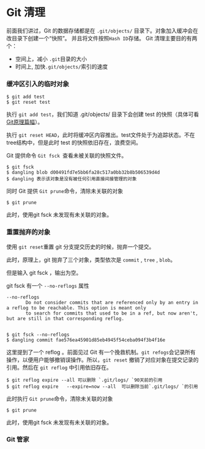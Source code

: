 # Git 清理

前面我们讲过，Git 的数据存储都是在 `.git/objects/` 目录下。对象加入缓冲会在改目录下创建一个“快照”。 并且将文件按照`Hash ID`存储。
Git 清理主要目的有两个：
*  空间上，减小 `.git`目录的大小
*  时间上, 加快`.git/objects/`索引的速度

### 缓冲区引入的临时对象
	
	$ git add test
	$ git reset test

执行 `git add test`，我们知道 .git/objects/ 目录下会创建 test 的快照（具体可看[Git原理篇幅](http://ambtion.github.io/2016/Git%E5%8E%9F%E7%90%86/)）。

执行 `git reset HEAD`，此时将缓冲区内容推出。test文件处于为追踪状态。不在tree结构中，但是此时 test 的快照依旧存在，浪费空间。

Git 提供命令 `Git fsck `查看未被关联的快照文件。

	$ git fsck
	$ dangling blob d00491fd7e5bb6fa28c517a0bb32b8b506539d4d
	$ dangling 表示该对象是没有被任何引用直接间接管理的对象

同时 Git 提供 `Git prune`命令，清除未关联的对象

	$ git prune

此时，使用git fsck 未发现有未关联的对象。

	
### 重置抛弃的对象

使用 `git reset`重置 git 分支提交历史的时候，抛弃一个提交。

此时，原理上，git 抛弃了三个对象，类型依次是 `commit` , `tree` , `blob`。

但是输入  git fsck ，输出为空。

git fsck 有一个 `--no-reflogs` 属性

	--no-reflogs
           Do not consider commits that are referenced only by an entry in a reflog to be reachable. This option is meant only
           to search for commits that used to be in a ref, but now aren't, but are still in that corresponding reflog.
 	

	$ git fsck --no-reflogs
	$ dangling commit fae576ea45901d85eb4945f54ceba094f3b4f16e


这里提到了一个 reflog 。前面见过 Git 有一个挽救机制。`git refogs`会记录所有操作，以便用户能够撤销误操作。所以，`git reset` 撤销了对应对象在提交记录的引用。然后在 `git reflog` 中引用依旧存在。

	
	$ git reflog expire --all 可以删除 `.git/logs/ `90天前的引用
	$ git reflog expire   --expire=now --all  可以删除当前`.git/logs/ `的引用


此时执行 `Git prune`命令，清除未关联的对象

	$ git prune

此时，使用git fsck 未发现有未关联的对象。

### Git 管家

